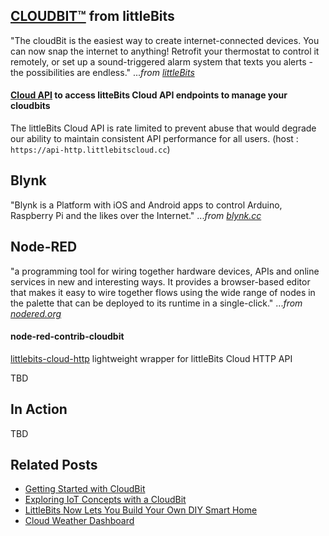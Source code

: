 

## [CLOUDBIT™](https://littlebits.com/cloudstart/) from littleBits

"The cloudBit is the easiest way to create internet­-connected devices. You can now snap the internet to anything! Retrofit your thermostat to control it remotely, or set up a sound-triggered alarm system that texts you alerts - the possibilities are endless." ..._from [littleBits](https://littlebits.com/)_
 
#### [Cloud API](http://developers.littlebitscloud.cc/) to access litteBits Cloud API endpoints to manage your cloudbits 
The littleBits Cloud API is rate limited to prevent abuse that would degrade our ability to maintain consistent API performance for all users. (host : `https://api-http.littlebitscloud.cc`)


## Blynk

"Blynk is a Platform with iOS and Android apps to control Arduino, Raspberry Pi and the likes over the Internet." ..._from [blynk.cc](https://www.blynk.cc/)_

## Node-RED

"a programming tool for wiring together hardware devices, APIs and online services in new and interesting ways. It provides a browser-based editor that makes it easy to wire together flows using the wide range of nodes in the palette that can be deployed to its runtime in a single-click." ..._from [nodered.org](https://nodered.org/)_

#### node-red-contrib-cloudbit

[littlebits-cloud-http](https://www.npmjs.com/package/littlebits-cloud-http) lightweight wrapper for littleBits Cloud HTTP API

 TBD
 
## In Action
 
 TBD

## Related Posts
- [Getting Started with CloudBit](http://discuss.littlebits.cc/t/getting-started-with-the-cloudbit/22483)
- [Exploring IoT Concepts with a CloudBit](https://www.designnews.com/electronics-test/exploring-iot-concepts-cloudbit/21164096047247)
- [LittleBits Now Lets You Build Your Own DIY Smart Home](https://gizmodo.com/littlebits-now-lets-you-to-build-your-own-diy-smart-hom-1609215918)
- [Cloud Weather Dashboard](https://github.com/littlebits/project-cloud-weather-dashboard)
